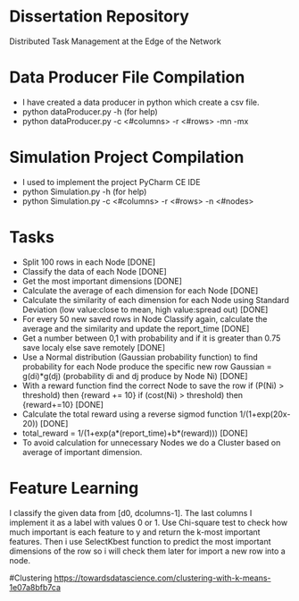 # Dissertation Repository
Distributed Task Management at the Edge of the Network

# Data Producer File Compilation
- I have created a data producer in python which create a csv file.
- python dataProducer.py -h (for help)
- python dataProducer.py -c <#columns> -r <#rows> -mn <min> -mx <max>

# Simulation Project Compilation
- I used to implement the project PyCharm CE IDE
- python Simulation.py -h (for help)
- python Simulation.py -c <#columns> -r <#rows> -n <#nodes>

# Tasks
- Split 100 rows in each Node [DONE]
- Classify the data of each Node [DONE]
- Get the most important dimensions [DONE]
- Calculate the average of each dimension for each Node [DONE]
- Calculate the similarity of each dimension for each Node using Standard Deviation (low value:close to mean, high value:spread out) [DONE]
- For every 50 new saved rows in Node Classify again, calculate the average and the similarity and update the report_time [DONE]
- Get a number between 0,1 with probability and if it is greater than 0.75 save localy else save remotely [DONE]
- Use a Normal distribution (Gaussian probability function) to find probability for each Node produce the specific new row Gaussian = g(di)*g(dj) (probability di and dj produce by Node Ni) [DONE]
- With a reward function find the correct Node to save the row if (P(Ni) > threshold) then {reward += 10} if (cost(Ni) > threshold) then {reward+=10} [DONE]
- Calculate the total reward using a reverse sigmod function 1/(1+exp(20x-20)) [DONE]
- total_reward = 1/(1+exp(a*(report_time)+b*(reward))) [DONE]
- To avoid calculation for unnecessary Nodes we do a Cluster based on average of important dimension.

# Feature Learning
I classify the given data from [d0, dcolumns-1]. The last columns I implement it as a label with values 0 or 1.
Use Chi-square test to check how much important is each feature to y and return the k-most important features.
Then i use SelectKbest function to predict the most important dimensions of the row so i will check them later for import a new row into a node.

#Clustering
https://towardsdatascience.com/clustering-with-k-means-1e07a8bfb7ca
